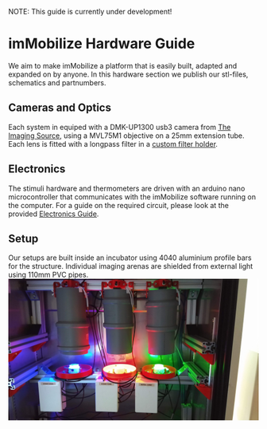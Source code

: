 NOTE: This guide is currently under development!


# imMobilize Hardware Guide 

We aim to make imMobilize a platform that is easily built, adapted and expanded on by anyone. In this hardware section we publish our stl-files, schematics and partnumbers. 

## Cameras and Optics
Each system in equiped with a DMK-UP1300 usb3 camera from [The Imaging Source](http://www.theimagingsource.com), using a MVL75M1 objective on a 25mm extension tube. Each lens is fitted with a longpass filter in a [custom filter holder](https://github.com/DanielDondorp/imMobilize/blob/master/Hardware/STL_files/Illumination/IRFilterholders.stl).

## Electronics
The stimuli hardware and thermometers are driven with an arduino nano microcontroller that communicates with the imMobilize software running on the computer. For a guide on the required circuit, please look at the provided [Electronics Guide](https://github.com/DanielDondorp/imMobilize/blob/master/Hardware/electronics_guide.md).

## Setup

Our setups are built inside an incubator using 4040 aluminium profile bars for the structure. Individual imaging arenas are shielded from external light using 110mm PVC pipes.
![](./images/setup_incubator.jpg)





```python

```
